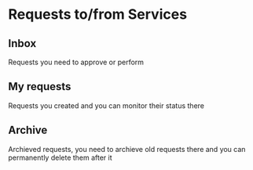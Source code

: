 # Requests to/from Services

## Inbox

Requests you need to approve or perform

## My requests

Requests you created and you can monitor their status there

## Archive

Archieved requests, you need to archieve old requests there and you can permanently delete them after it
